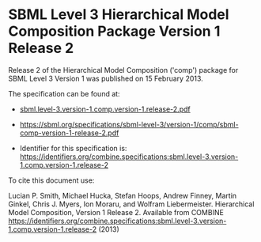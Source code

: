 # SBML Level 3 Hierarchical Model Composition Package Version 1 Release 2
Release 2 of the Hierarchical Model Composition ('comp') package for SBML Level 3 Version 1 was published on 15 February 2013. 

The specification can be found at:

* [sbml.level-3.version-1.comp.version-1.release-2.pdf](https://raw.githubusercontent.com/combine-org/combine-specifications/main/specifications/files/sbml.level-3.version-1.comp.version-1.release-1.pdf)
* https://sbml.org/specifications/sbml-level-3/version-1/comp/sbml-comp-version-1-release-2.pdf

* Identifier for this specification is: https://identifiers.org/combine.specifications:sbml.level-3.version-1.comp.version-1.release-2

To cite this document use:

Lucian P. Smith, Michael Hucka, Stefan Hoops, Andrew Finney, Martin Ginkel, Chris J. Myers, Ion Moraru, and Wolfram Liebermeister. Hierarchical Model Composition, Version 1 Release 2. Available from COMBINE <https://identifiers.org/combine.specifications:sbml.level-3.version-1.comp.version-1.release-2> (2013)